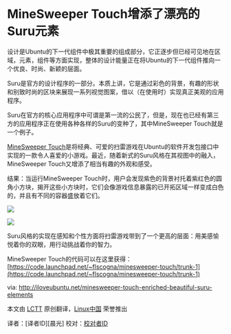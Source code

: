 MineSweeper Touch增添了漂亮的Suru元素
================================================================================
设计是Ubuntu的下一代组件中极其重要的组成部分，它正逐步但已经可见地在区域，元素，组件等方面实现，整体的设计能量正在将Ubuntu的下一代组件推向一个优良、时尚、新颖的层面。 

Suru是官方的设计程序的一部分。本质上讲，它是通过彩色的背景，有趣的形状和别致时尚的区块来展现一系列视觉图案，借以（在使用时）实现真正美观的应用程序。

Suru在官方的核心应用程序中可谓是第一流的公民了，但是，现在也已经有第三方的应用程序正在使用各种各样的Suru的变种了，其中MineSweeper Touch就是一个例子。

[MineSweeper Touch](https://launchpad.net/minesweeper-touch)是将经典、可爱的扫雷游戏在Ubuntu的软件开发包接口中实现的一款令人喜爱的小游戏。最近，随着新式的Suru风格在其视图中的融入，MineSweeper Touch又增添了相当有趣的外观和感受。

结果：当运行MineSweeper Touch时，用户会发现紫色的背景衬托着紫红色的圆角小方块，揭开这些小方块时，它们会像游戏信息暴露的已开拓区域一样变成白色的，并且有不同的容器盛放着它们。

![](http://iloveubuntu.net/pictures_me/MineSweeper%20Touch%20suru%20style%201.png)

![](http://iloveubuntu.net/pictures_me/MineSweeper%20Touch%20game%20lost.png)

Suru风格的实现在感知和个性方面将扫雷游戏带到了一个更高的层面：用美感愉悦着你的双眼，用行动挑战着你的智力。

MineSweeper Touch的代码可以在这里获得： [https://code.launchpad.net/~flscogna/minesweeper-touch/trunk-1](https://code.launchpad.net/~flscogna/minesweeper-touch/trunk-1)

via: http://iloveubuntu.net/minesweeper-touch-enriched-beautiful-suru-elements

本文由 [LCTT][] 原创翻译，[Linux中国][] 荣誉推出

译者：[译者ID][晨光] 校对：[校对者ID][]

[LCTT]:https://github.com/LCTT/TranslateProject
[Linux中国]:http://linux.cn/portal.php
[译者ID]:http://linux.cn/space/译者ID
[校对者ID]:http://linux.cn/space/校对者ID

[1]:http://iloveubuntu.net/minesweeper-touch-enriched-beautiful-suru-elements
[2]:https://launchpad.net/minesweeper-touch
[3]:https://code.launchpad.net/~flscogna/minesweeper-touch/trunk-1
